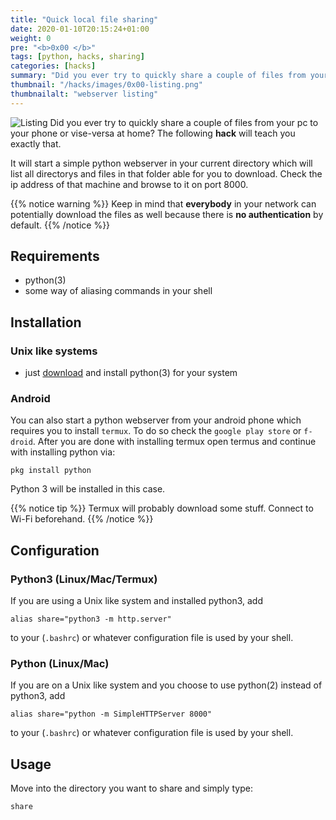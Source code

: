 ```yaml
---
title: "Quick local file sharing"
date: 2020-01-10T20:15:24+01:00
weight: 0
pre: "<b>0x00 </b>"
tags: [python, hacks, sharing]
categories: [hacks]
summary: "Did you ever try to quickly share a couple of files from your pc to your phone or vise-versa at home? The following **hack** will teach you exactly that."
thumbnail: "/hacks/images/0x00-listing.png"
thumbnailalt: "webserver listing"
---
```


![Listing](/hacks/images/0x00-listing.png)
Did you ever try to quickly share a couple of files from your pc to your phone or vise-versa at home? The following **hack** will teach you exactly that.

It will start a simple python webserver in your current directory which will list all directorys and files in that folder able for you to download. Check the ip address of that machine and browse to it on port 8000.

{{% notice warning %}}
Keep in mind that **everybody** in your network can potentially download the files as well because there is **no authentication** by default.
{{% /notice %}}

## Requirements

- python(3)
- some way of aliasing commands in your shell

## Installation

### Unix like systems

- just [download](https://www.python.org/downloads/) and install python(3) for your system

### Android

You can also start a python webserver from your android phone which requires you to install `termux`.
To do so check the `google play store` or `f-droid`. After you are done with installing termux open termus and continue with installing python via:

```
pkg install python
```

Python 3 will be installed in this case.

{{% notice tip %}}
Termux will probably download some stuff. Connect to Wi-Fi beforehand.
{{% /notice %}}

## Configuration

### Python3 (Linux/Mac/Termux)

If you are using a Unix like system and installed python3, add

```
alias share="python3 -m http.server"
```

to your (`.bashrc`) or whatever configuration file is used by your shell.

### Python (Linux/Mac)

If you are on a Unix like system and you choose to use python(2) instead of python3, add

```
alias share="python -m SimpleHTTPServer 8000"
```

to your (`.bashrc`) or whatever configuration file is used by your shell.


## Usage

Move into the directory you want to share and simply type:

```
share
```

